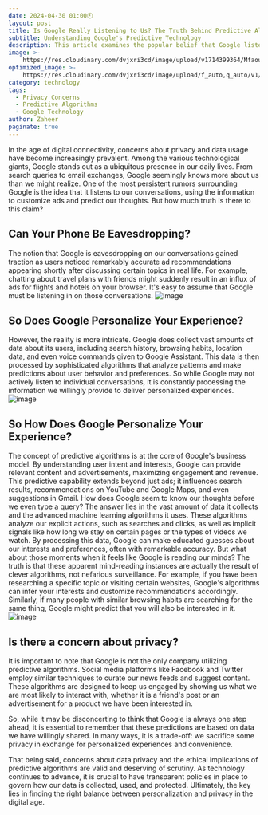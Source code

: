 ```yaml
---
date: 2024-04-30 01:00🕙
layout: post
title: Is Google Really Listening to Us? The Truth Behind Predictive Algorithms
subtitle: Understanding Google's Predictive Technology
description: This article examines the popular belief that Google listens to our conversations to customize ads. It explains how Google uses a lot of data, like our searches and where we go, to make ads and content more relevant to us. The article explores how Google's technology works, why it seems like they know what we're thinking, and discusses our privacy concerns with this technology.
image: >-
    https://res.cloudinary.com/dvjxri3cd/image/upload/v1714399364/Mfaouzia/internet-search-engine-1433323_1280_er3bzv.jpg
optimized_image: >-
    https://res.cloudinary.com/dvjxri3cd/image/upload/f_auto,q_auto/v1/Mfaouzia/internet-search-engine-1433323_1280_er3bzv
category: technology 
tags:
  - Privacy Concerns
  - Predictive Algorithms
  - Google Technology
author: Zaheer
paginate: true
---
```

In the age of digital connectivity, concerns about privacy and data usage have become increasingly prevalent. Among the various technological giants, Google stands out as a ubiquitous presence in our daily lives. From search queries to email exchanges, Google seemingly knows more about us than we might realize. One of the most persistent rumors surrounding Google is the idea that it listens to our conversations, using the information to customize ads and predict our thoughts. But how much truth is there to this claim?

## Can Your Phone Be Eavesdropping?

The notion that Google is eavesdropping on our conversations gained traction as users noticed remarkably accurate ad recommendations appearing shortly after discussing certain topics in real life. For example, chatting about travel plans with friends might suddenly result in an influx of ads for flights and hotels on your browser. It's easy to assume that Google must be listening in on those conversations.
![image](https://github.com/Mfaouzia/Mfaouzia.github.io/assets/98577810/b34b1d24-493e-4e4a-a40b-ec3d1d4dc691)

## So Does Google Personalize Your Experience?

However, the reality is more intricate. Google does collect vast amounts of data about its users, including search history, browsing habits, location data, and even voice commands given to Google Assistant. This data is then processed by sophisticated algorithms that analyze patterns and make predictions about user behavior and preferences. So while Google may not actively listen to individual conversations, it is constantly processing the information we willingly provide to deliver personalized experiences.
![image](https://github.com/Mfaouzia/Mfaouzia.github.io/assets/98577810/6e55b15d-245f-468e-988d-ed9425ff59a1)

## So How Does Google Personalize Your Experience?

The concept of predictive algorithms is at the core of Google's business model. By understanding user intent and interests, Google can provide relevant content and advertisements, maximizing engagement and revenue. This predictive capability extends beyond just ads; it influences search results, recommendations on YouTube and Google Maps, and even suggestions in Gmail. How does Google seem to know our thoughts before we even type a query? The answer lies in the vast amount of data it collects and the advanced machine learning algorithms it uses. These algorithms analyze our explicit actions, such as searches and clicks, as well as implicit signals like how long we stay on certain pages or the types of videos we watch. By processing this data, Google can make educated guesses about our interests and preferences, often with remarkable accuracy. But what about those moments when it feels like Google is reading our minds? The truth is that these apparent mind-reading instances are actually the result of clever algorithms, not nefarious surveillance. For example, if you have been researching a specific topic or visiting certain websites, Google's algorithms can infer your interests and customize recommendations accordingly. Similarly, if many people with similar browsing habits are searching for the same thing, Google might predict that you will also be interested in it.
![image](https://github.com/Mfaouzia/Mfaouzia.github.io/assets/98577810/ef794da6-eee4-4723-bd7b-30779106dc3d)

## Is there a concern about privacy?

It is important to note that Google is not the only company utilizing predictive algorithms. Social media platforms like Facebook and Twitter employ similar techniques to curate our news feeds and suggest content. These algorithms are designed to keep us engaged by showing us what we are most likely to interact with, whether it is a friend's post or an advertisement for a product we have been interested in.

So, while it may be disconcerting to think that Google is always one step ahead, it is essential to remember that these predictions are based on data we have willingly shared. In many ways, it is a trade-off: we sacrifice some privacy in exchange for personalized experiences and convenience.

That being said, concerns about data privacy and the ethical implications of predictive algorithms are valid and deserving of scrutiny. As technology continues to advance, it is crucial to have transparent policies in place to govern how our data is collected, used, and protected. Ultimately, the key lies in finding the right balance between personalization and privacy in the digital age.
